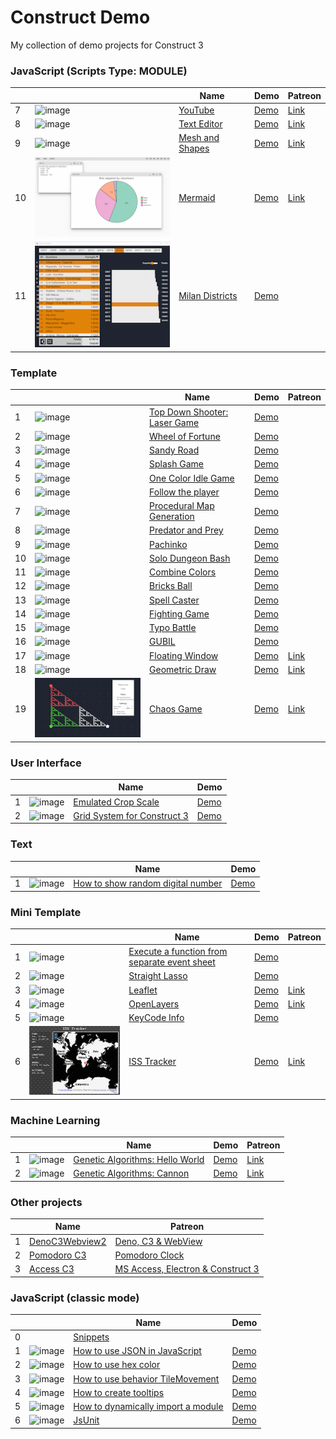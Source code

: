 # Construct Demo

My collection of demo projects for Construct 3

### JavaScript (Scripts Type: MODULE)

|  |               |Name                                      | Demo        | Patreon       |
|--|---------------|------------------------------------------|-------------|---------------|
| 7|![image][J-7i] | [YouTube][J-7]                           |[Demo][J-7d] |[Link][J-7p]   |
| 8|![image][J-8i] | [Text Editor][J-8]                       |[Demo][J-8d] |[Link][J-8p]   |
| 9|![image][J-9i] | [Mesh and Shapes][J-9]                   |[Demo][J-9d] |[Link][J-9p]   |
|10|![image][J-10i]| [Mermaid][J-10]                          |[Demo][J-10d]|[Link][J-10p]  |
|11|![image][J-11i]| [Milan Districts][J-11]                  |[Demo][J-11d]|               |

[J-7i]: javascript/007-youtube/preview.png
[J-7]: javascript/007-youtube
[J-7d]: https://c3demo.stranianelli.com/javascript/007-youtube/demo
[J-7p]: https://www.patreon.com/posts/46901116

[J-8i]: javascript/008-text-editor/preview.png
[J-8]: javascript/008-text-editor
[J-8d]: https://c3demo.stranianelli.com/javascript/008-text-editor/demo
[J-8p]: https://www.patreon.com/posts/47257691

[J-9i]: javascript/009-mesh-and-shapes/preview.png
[J-9]: javascript/009-mesh-and-shapes
[J-9d]: https://c3demo.stranianelli.com/javascript/009-mesh-and-shapes/demo
[J-9p]: https://www.patreon.com/posts/47493518

[J-10i]: javascript/010-mermaid/preview.png
[J-10]: javascript/010-mermaid
[J-10d]: https://c3demo.stranianelli.com/javascript/010-mermaid/demo
[J-10p]: https://www.patreon.com/posts/uml-for-database-51059040

[J-11i]: javascript/011-milan-districts/preview.png
[J-11]: javascript/011-milan-districts
[J-11d]: https://c3demo.stranianelli.com/javascript/011-milan-districts/demo

### Template

|  |               |Name                                      | Demo        | Patreon       |
|--|---------------|------------------------------------------|-------------|---------------|
| 1|![image][T-1i] | [Top Down Shooter: Laser Game][T-1]      |[Demo][T-1d] |               |
| 2|![image][T-2i] | [Wheel of Fortune][T-2]                  |[Demo][T-2d] |               |
| 3|![image][T-3i] | [Sandy Road][T-3]                        |[Demo][T-3d] |               |
| 4|![image][T-4i] | [Splash Game][T-4]                       |[Demo][T-4d] |               |
| 5|![image][T-5i] | [One Color Idle Game][T-5]               |[Demo][T-5d] |               |
| 6|![image][T-6i] | [Follow the player][T-6]                 |[Demo][T-6d] |               |
| 7|![image][T-7i] | [Procedural Map Generation][T-7]         |[Demo][T-7d] |               |
| 8|![image][T-8i] | [Predator and Prey][T-8]           	  |[Demo][T-8d] |               |
| 9|![image][T-9i] | [Pachinko][T-9]                          |[Demo][T-9d] |               |
|10|![image][T-10i]| [Solo Dungeon Bash][T-10]                |[Demo][T-10d]|               |
|11|![image][T-11i]| [Combine Colors][T-11]                   |[Demo][T-11d]|               |
|12|![image][T-12i]| [Bricks Ball][T-12]                      |[Demo][T-12d]|               |
|13|![image][T-13i]| [Spell Caster][T-13]                     |[Demo][T-13d]|               |
|14|![image][T-14i]| [Fighting Game][T-14]                    |[Demo][T-14d]|               |
|15|![image][T-15i]| [Typo Battle][T-15]                      |[Demo][T-15d]|               |
|16|![image][T-16i]| [GUBIL][T-16]                            |[Demo][T-16d]|               |
|17|![image][T-17i]| [Floating Window][T-17]                  |<a href="https://c3demo.stranianelli.com/template/017-floating-window/demo" target="popup" onclick="window.open('https://c3demo.stranianelli.com/template/017-floating-window/demo','test', 'width=256,height=256,menubar=false,toolbar=false,location=false,resizable=false,status=false')">Demo</a>|[Link][T-17p]  |
|18|![image][T-18i]| [Geometric Draw][T-18]                   |[Demo][T-18d]|[Link][T-18p]  |
|19|![image][T-19i]| [Chaos Game][T-19]                       |[Demo][T-19d]|[Link][T-19p]  |

[T-1i]: template/001-top-down-shooter-laser-game/preview.png
[T-1]: template/001-top-down-shooter-laser-game
[T-1d]: template/001-top-down-shooter-laser-game/demo

[T-2i]: template/002-wheel-of-fortune/preview.png
[T-2]: template/002-wheel-of-fortune
[T-2d]: template/002-wheel-of-fortune/demo

[T-3i]: template/003-sandy-road/preview.png
[T-3]: template/003-sandy-road
[T-3d]: template/003-sandy-road/demo

[T-4i]: template/004-splash-game/preview.png
[T-4]: template/004-splash-game
[T-4d]: template/004-splash-game/demo

[T-5i]: template/005-one-color-idle-game/preview.png
[T-5]: template/005-one-color-idle-game
[T-5d]: template/005-one-color-idle-game/demo

[T-6i]: template/006-follow-the-player/preview.png
[T-6]: template/006-follow-the-player
[T-6d]: template/006-follow-the-player/demo

[T-7i]: template/007-procedural-map-generation/preview.png
[T-7]: template/007-procedural-map-generation
[T-7d]: template/007-procedural-map-generation/demo

[T-8i]: template/008-predator-and-prey/preview.png
[T-8]: template/008-predator-and-prey
[T-8d]: template/008-predator-and-prey/demo

[T-9i]: template/009-pachinko/preview.png
[T-9]: template/009-pachinko
[T-9d]: template/009-pachinko/demo

[T-10i]: template/010-solo-dungeon-bash/preview.png
[T-10]: template/010-solo-dungeon-bash
[T-10d]: template/010-solo-dungeon-bash/demo

[T-11i]: template/011-combine-colors/preview.png
[T-11]: template/011-combine-colors
[T-11d]: template/011-combine-colors/demo

[T-12i]: template/012-bricks-ball/preview.png
[T-12]: template/012-bricks-ball
[T-12d]: template/012-bricks-ball/demo

[T-13i]: template/013-spell-caster/preview.png
[T-13]: template/013-spell-caster
[T-13d]: template/013-spell-caster/demo

[T-14i]: template/014-fighting-game/preview.png
[T-14]: template/014-fighting-game
[T-14d]: template/014-fighting-game/demo

[T-15i]: template/015-typo-battle/preview.png
[T-15]: template/015-typo-battle
[T-15d]: template/015-typo-battle/demo

[T-16i]: template/016-gubil/preview.png
[T-16]: template/016-gubil
[T-16d]: template/016-gubil/demo

[T-17i]: template/017-floating-window/preview.png
[T-17]: template/017-floating-window
[T-17p]: https://www.patreon.com/posts/floating-window-49310467

[T-18i]: template/018-geometric-draw/preview.png
[T-18]: template/018-geometric-draw
[T-18d]: template/018-geometric-draw/demo
[T-18p]: https://www.patreon.com/posts/geometric-draw-49913051

[T-19i]: template/019-chaos-game/preview.png
[T-19]: template/019-chaos-game
[T-19d]: template/019-chaos-game/demo
[T-19p]: https://www.patreon.com/posts/chaos-game-50186765

### User Interface

|  |               |Name                                      | Demo        |
|--|---------------|------------------------------------------|-------------|
| 1|![image][U-1i] | [Emulated Crop Scale][U-1]               |[Demo][U-1d] |
| 2|![image][U-2i] | [Grid System for Construct 3][U-2]       |[Demo][U-2d] |

[U-1i]: user-interface/001-emulated-crop-scale/preview.png
[U-1]: user-interface/001-emulated-crop-scale
[U-1d]: user-interface/001-emulated-crop-scale/demo

[U-2i]: user-interface/002-grid-system/preview.png
[U-2]: user-interface/002-grid-system
[U-2d]: user-interface/002-grid-system/demo
  
### Text

|  |               |Name                                      | Demo        |
|--|---------------|------------------------------------------|-------------|
| 1|![image][X-1i] | [How to show random digital number][X-1] |[Demo][X-1d] |

[X-1i]: text/001-how-to-show-random-digital-number/preview.png
[X-1]: text/001-how-to-show-random-digital-number
[X-1d]: text/001-how-to-show-random-digital-number/demo

### Mini Template

|  |               |Name                                                    | Demo        | Patreon       |
|--|---------------|--------------------------------------------------------|-------------|---------------|
| 1|![image][MT-1i]| [Execute a function from separate event sheet][MT-1]   |[Demo][MT-1d]|               |
| 2|![image][MT-2i]| [Straight Lasso][MT-2]                                 |[Demo][MT-2d]|               |
| 3|![image][MT-3i]| [Leaflet][MT-3]                                        |[Demo][MT-3d]|[Link][MT-3p]  |
| 4|![image][MT-4i]| [OpenLayers][MT-4]                                     |[Demo][MT-4d]|[Link][MT-4p]  |
| 5|![image][MT-5i]| [KeyCode Info][MT-5]                                   |[Demo][MT-5d]|               |
| 6|![image][MT-6i]| [ISS Tracker][MT-6]                                    |[Demo][MT-6d]|[Link][MT-6p]  |

[MT-1i]: mini-template/001-execute-a-function-from-separate-event-sheet/preview.png
[MT-1]: mini-template/001-execute-a-function-from-separate-event-sheet
[MT-1d]: mini-template/001-execute-a-function-from-separate-event-sheet/demo

[MT-2i]: mini-template/002-straight-lasso/preview.png
[MT-2]: mini-template/002-straight-lasso
[MT-2d]: mini-template/002-straight-lasso/demo

[MT-3i]: mini-template/003-leaflet/preview.png
[MT-3]: mini-template/003-leaflet
[MT-3d]: mini-template/003-leaflet/demo
[MT-3p]: https://www.patreon.com/posts/maps-in-3-49027372

[MT-4i]: mini-template/004-openlayers/preview.png
[MT-4]: mini-template/004-openlayers
[MT-4d]: mini-template/004-openlayers/demo
[MT-4p]: https://www.patreon.com/posts/maps-in-3-49027372

[MT-5i]: mini-template/005-keycode-info/preview.png
[MT-5]: mini-template/005-keycode-info
[MT-5d]: mini-template/005-keycode-info/demo

[MT-6i]: mini-template/006-iss-tracker/preview.png
[MT-6]: mini-template/006-iss-tracker
[MT-6d]: mini-template/006-iss-tracker/demo
[MT-6p]: https://www.patreon.com/posts/iss-tracker-51324836

### Machine Learning

|  |               |Name                                       | Demo        | Patreon       |
|--|---------------|-------------------------------------------|-------------|---------------|
| 1|![image][ML-1i]| [Genetic Algorithms: Hello World][ML-1]   |[Demo][ML-1d]|[Link][ML-1p]  |
| 2|![image][ML-2i]| [Genetic Algorithms: Cannon][ML-2]        |[Demo][ML-2d]|[Link][ML-2p]  |

[ML-1i]: machine-learning/001-hello-world/preview.png
[ML-1]: machine-learning/001-hello-world
[ML-1d]: machine-learning/001-hello-world/demo
[ML-1p]: https://www.patreon.com/posts/genetic-hello-48614130

[ML-2i]: machine-learning/002-cannon/preview.png
[ML-2]: machine-learning/002-cannon
[ML-2d]: machine-learning/002-cannon/demo
[ML-2p]: https://www.patreon.com/posts/genetic-cannon-48747660

### Other projects

|  | Name                                                   | Patreon                                  |
|--|--------------------------------------------------------|------------------------------------------|
| 1| [DenoC3Webview2][A-1]                                  |[Deno, C3 & WebView][A-1p]                |
| 2| [Pomodoro C3][A-2]                                     |[Pomodoro Clock][A-2p]                    |
| 3| [Access C3][A-3]                                       |[MS Access, Electron & Construct 3][A-3p] |

[A-1]: https://github.com/el3um4s/DenoC3Webview2
[A-1p]: https://www.patreon.com/posts/47942650

[A-2]: https://github.com/el3um4s/pomodoro-c3
[A-2p]: https://www.patreon.com/posts/pomodoro-clock-49716203

[A-3]: https://github.com/el3um4s/access-c3
[A-3p]: https://www.patreon.com/posts/ms-access-3-50472226

### JavaScript (classic mode)

|  |               |Name                                      | Demo        |
|--|---------------|------------------------------------------|-------------|
| 0|               | [Snippets][J-0]                          |             |
| 1|![image][J-1i] | [How to use JSON in JavaScript][J-1]     |[Demo][J-1d] |
| 2|![image][J-2i] | [How to use hex color][J-2]              |[Demo][J-2d] |
| 3|![image][J-3i] | [How to use behavior TileMovement][J-3]  |[Demo][J-3d] |
| 4|![image][J-4i] | [How to create tooltips][J-4]            |[Demo][J-4d] |
| 5|![image][J-5i] | [How to dynamically import a module][J-5]|[Demo][J-5d] |
| 6|![image][J-6i] | [JsUnit][J-6]                            |[Demo][J-6d] |

[J-0]: javascript/000-snippets

[J-1i]: javascript/001-how-to-use-json-in-javascript/preview.png
[J-1]: javascript/001-how-to-use-json-in-javascript
[J-1d]: https://c3demo.stranianelli.com/javascript/001-how-to-use-json-in-javascript/demo

[J-2i]: javascript/002-how-to-use-hex-color/preview.png
[J-2]: javascript/002-how-to-use-hex-color
[J-2d]: https://c3demo.stranianelli.com/javascript/002-how-to-use-hex-color/demo

[J-3i]: javascript/003-how-to-use-behavior-tile-movement/preview.png
[J-3]: javascript/003-how-to-use-behavior-tile-movement
[J-3d]: https://c3demo.stranianelli.com/javascript/003-how-to-use-behavior-tile-movement/demo

[J-4i]: javascript/004-how-to-create-tooltips/preview.png
[J-4]: javascript/004-how-to-create-tooltips
[J-4d]: https://c3demo.stranianelli.com/javascript/004-how-to-create-tooltips/demo

[J-5i]: javascript/005-how-to-dynamically-import-a-module/preview.png
[J-5]: javascript/005-how-to-dynamically-import-a-module
[J-5d]: https://c3demo.stranianelli.com/javascript/005-how-to-dynamically-import-a-module/demo

[J-6i]: javascript/006-jsunit/preview.png
[J-6]: javascript/006-jsunit
[J-6d]: https://c3demo.stranianelli.com/javascript/006-jsunit/demo
